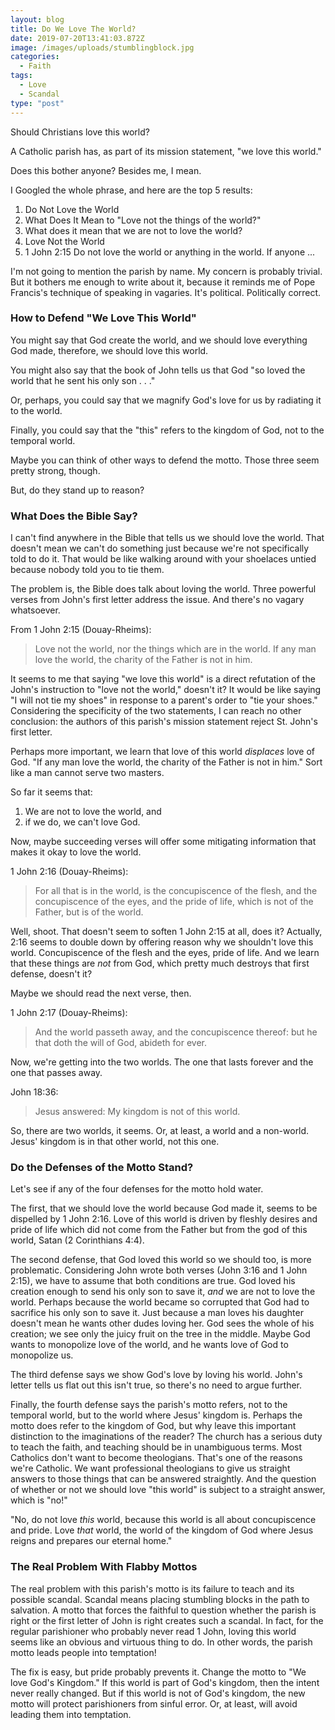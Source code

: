 ```yaml
---
layout: blog
title: Do We Love The World?
date: 2019-07-20T13:41:03.872Z
image: /images/uploads/stumblingblock.jpg
categories:
  - Faith
tags:
  - Love
  - Scandal
type: "post"
---
```

Should Christians love this world?

A Catholic parish has, as part of its mission statement, "we love this world."

Does this bother anyone? Besides me, I mean. 

I Googled the whole phrase, and here are the top 5 results:

1. Do Not Love the World
2. What Does It Mean to "Love not the things of the world?"
3. What does it mean that we are not to love the world?
4. Love Not the World
5. 1 John 2:15 Do not love the world or anything in the world. If anyone ...

I'm not going to mention the parish by name. My concern is probably trivial. But it bothers me enough to write about it, because it reminds me of Pope Francis's technique of speaking in vagaries. It's political. Politically correct. 

### How to Defend "We Love This World"

You might say that God create the world, and we should love everything God made, therefore, we should love this world. 

You might also say that the book of John tells us that God "so loved the world that he sent his only son . . ."

Or, perhaps, you could say that we magnify God's love for us by radiating it to the world. 

Finally, you could say that the "this" refers to the kingdom of God, not to the temporal world. 

Maybe you can think of other ways to defend the motto. Those three seem pretty strong, though. 

But, do they stand up to reason?

### What Does the Bible Say?

I can't find anywhere in the Bible that tells us we should love the world. That doesn't mean we can't do something just because we're not specifically told to do it. That would be like walking around with your shoelaces untied because nobody told you to tie them. 

The problem is, the Bible does talk about loving the world. Three powerful verses from John's first letter address the issue. And there's no vagary whatsoever. 

From 1 John 2:15 (Douay-Rheims):

>  Love not the world, nor the things which are in the world. If any man love the world, the charity of the Father is not in him.

It seems to me that saying "we love this world" is a direct refutation of the John's instruction to "love not the world," doesn't it? It would be like saying "I will not tie my shoes" in response to a parent's order to "tie your shoes." Considering the specificity of the two statements, I can reach no other conclusion: the authors of this parish's mission statement reject St. John's first letter.

Perhaps more important, we learn that love of this world _displaces_ love of God. "If any man love the world, the charity of the Father is not in him." Sort like a man cannot serve two masters. 

So far it seems that:

1. We are not to love the world, and
2. if we do, we can't love God.

Now, maybe succeeding verses will offer some mitigating information that makes it okay to love the world. 

1 John 2:16 (Douay-Rheims):

> For all that is in the world, is the concupiscence of the flesh, and the concupiscence of the eyes, and the pride of life, which is not of the Father, but is of the world.

Well, shoot. That doesn't seem to soften 1 John 2:15 at all, does it? Actually, 2:16 seems to double down by offering reason why we shouldn't love this world. Concupiscence of the flesh and the eyes, pride of life. And we learn that these things are _not_ from God, which pretty much destroys that first defense, doesn't it?

Maybe we should read the next verse, then.

1 John 2:17 (Douay-Rheims):

> And the world passeth away, and the concupiscence thereof: but he that doth the will of God, abideth for ever.

Now, we're getting into the two worlds. The one that lasts forever and the one that passes away. 

John 18:36:

> Jesus answered: My kingdom is not of this world.

So, there are two worlds, it seems. Or, at least, a world and a non-world. Jesus' kingdom is in that other world, not this one. 

### Do the Defenses of the Motto Stand?

Let's see if any of the four defenses for the motto hold water.

The first, that we should love the world because God made it, seems to be dispelled by 1 John 2:16. Love of this world is driven by fleshly desires and pride of life which did not come from the Father but from the god of this world, Satan (2 Corinthians 4:4). 

The second defense, that God loved this world so we should too, is more problematic. Considering John wrote both verses (John 3:16 and 1 John 2:15), we have to assume that both conditions are true. God loved his creation enough to send his only son to save it, _and_ we are not to love the world. Perhaps because the world became so corrupted that God had to sacrifice his only son to save it. Just because a man loves his daughter doesn't mean he wants other dudes loving her. God sees the whole of his creation; we see only the juicy fruit on the tree in the middle. Maybe God wants to monopolize love of the world, and he wants love of God to monopolize us. 

The third defense says we show God's love by loving his world. John's letter tells us flat out this isn't true, so there's no need to argue further. 

Finally, the fourth defense says the parish's motto refers, not to the temporal world, but to the world where Jesus' kingdom is. Perhaps the motto does refer to the kingdom of God, but why leave this important distinction to the imaginations of the reader? The church has a serious duty to teach the faith, and teaching should be in unambiguous terms. Most Catholics don't want to become theologians. That's one of the reasons we're Catholic. We want professional theologians to give us straight answers to those things that can be answered straightly. And the question of whether or not we should love "this world" is subject to a straight answer, which is "no!" 

"No, do not love _this_ world, because this world is all about concupiscence and pride. Love _that_ world, the world of the kingdom of God where Jesus reigns and prepares our eternal home." 

### The Real Problem With Flabby Mottos

The real problem with this parish's motto is its failure to teach and its possible scandal. Scandal means placing stumbling blocks in the path to salvation. A motto that forces the faithful to question whether the parish is right or the first letter of John is right creates such a scandal. In fact, for the regular parishioner who probably never read 1 John, loving this world seems like an obvious and virtuous thing to do. In other words, the parish motto leads people into temptation!

The fix is easy, but pride probably prevents it. Change the motto to "We love God's Kingdom." If this world is part of God's kingdom, then the intent never really changed. But if this world is not of God's kingdom, the new motto will protect parishioners from sinful error. Or, at least, will avoid leading them into temptation.

